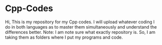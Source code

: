 # Cpp-Codes
Hi, This is my repository for my Cpp codes.
I will upload whatever coding I do in both languages as to master them simultaneously and understand the differences better.
Note: I am note sure what exactly repository is. So, I am taking them as folders where I put my programs and code.
